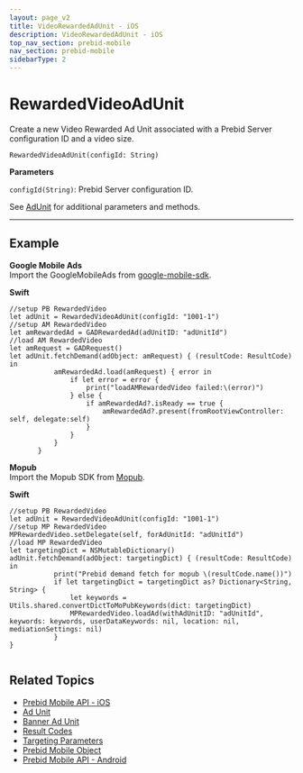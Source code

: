 ```yaml
---
layout: page_v2
title: VideoRewardedAdUnit - iOS
description: VideoRewardedAdUnit - iOS
top_nav_section: prebid-mobile
nav_section: prebid-mobile
sidebarType: 2
---
```

# RewardedVideoAdUnit

Create a new Video Rewarded Ad Unit associated with a Prebid Server configuration ID and a video size.



`RewardedVideoAdUnit(configId: String)`


**Parameters**

`configId(String)`: Prebid Server configuration ID.


See [AdUnit]({{site.baseurl}}/prebid-mobile/pbm-api/ios/pbm-adunit-ios.html) for additional parameters and methods.

---

## Example


**Google Mobile Ads**  
Import the GoogleMobileAds from [google-mobile-sdk](https://developers.google.com/admob/ios/download).

**Swift**
```    
//setup PB RewardedVideo
let adUnit = RewardedVideoAdUnit(configId: "1001-1")
//setup AM RewardedVideo
let amRewardedAd = GADRewardedAd(adUnitID: "adUnitId")
//load AM RewardedVideo
let amRequest = GADRequest()
let adUnit.fetchDemand(adObject: amRequest) { (resultCode: ResultCode) in
           amRewardedAd.load(amRequest) { error in
               if let error = error {
                   print("loadAMRewardedVideo failed:\(error)")
               } else {
                   if amRewardedAd?.isReady == true {
                       amRewardedAd?.present(fromRootViewController: self, delegate:self)
                   }
               }
           }
       }

```

**Mopub**  
Import the Mopub SDK from [Mopub](https://developers.mopub.com/publishers/ios/integrate/).

**Swift**
```    
//setup PB RewardedVideo
let adUnit = RewardedVideoAdUnit(configId: "1001-1")
//setup MP RewardedVideo
MPRewardedVideo.setDelegate(self, forAdUnitId: "adUnitId")
//load MP RewardedVideo
let targetingDict = NSMutableDictionary()
adUnit.fetchDemand(adObject: targetingDict) { (resultCode: ResultCode) in
           print("Prebid demand fetch for mopub \(resultCode.name())")
           if let targetingDict = targetingDict as? Dictionary<String, String> {
               let keywords = Utils.shared.convertDictToMoPubKeywords(dict: targetingDict)
               MPRewardedVideo.loadAd(withAdUnitID: "adUnitId", keywords: keywords, userDataKeywords: nil, location: nil, mediationSettings: nil)
           }
}


```


## Related Topics

- [Prebid Mobile API - iOS]({{site.baseurl}}/prebid-mobile/pbm-api/ios/pbm-api-ios.html)
- [Ad Unit]({{site.baseurl}}/prebid-mobile/pbm-api/ios/pbm-adunit-ios.html)
- [Banner Ad Unit]({{site.baseurl}}/prebid-mobile/pbm-api/ios/pbm-banneradunit-ios.html)
- [Result Codes]({{site.baseurl}}/prebid-mobile/pbm-api/ios/pbm-api-result-codes-ios.html)
- [Targeting Parameters]({{site.baseurl}}/prebid-mobile/pbm-api/ios/pbm-targeting-ios.html)
- [Prebid Mobile Object]({{site.baseurl}}/prebid-mobile/pbm-api/ios/prebidmobile-object-ios.html)
- [Prebid Mobile API - Android]({{site.baseurl}}/prebid-mobile/pbm-api/android/pbm-api-android.html)
